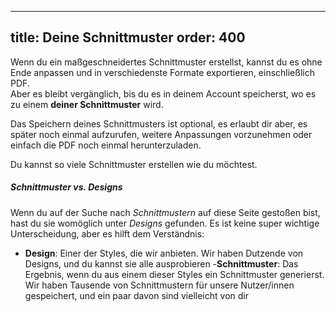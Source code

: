 ***

title: Deine Schnittmuster
order: 400
----------

Wenn du ein maßgeschneidertes Schnittmuster erstellst, kannst du es ohne Ende anpassen und in verschiedenste Formate exportieren, einschließlich PDF.\
Aber es bleibt vergänglich, bis du es in deinem Account speicherst, wo es zu einem **deiner Schnittmuster** wird.

Das Speichern deines Schnittmusters ist optional, es erlaubt dir aber, es später noch einmal aufzurufen, weitere Anpassungen vorzunehmen oder einfach die PDF noch einmal herunterzuladen.

Du kannst so viele Schnittmuster erstellen wie du möchtest.

<Tip>

##### Schnittmuster vs. Designs

Wenn du auf der Suche nach *Schnittmustern* auf diese Seite gestoßen bist, hast du sie womöglich unter *Designs* gefunden.
Es ist keine super wichtige Unterscheidung, aber es hilft dem Verständnis:

*   **Design**: Einer der Styles, die wir anbieten. Wir haben Dutzende von Designs, und du kannst sie alle ausprobieren
    \-**Schnittmuster**: Das Ergebnis, wenn du aus einem dieser Styles ein Schnittmuster generierst. Wir haben Tausende von Schnittmustern für unsere Nutzer/innen gespeichert, und ein paar davon sind vielleicht von dir

</Tip>
